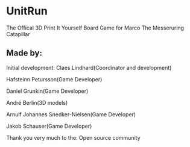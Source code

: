 # UnitRun
The Offical 3D Print It Yourself Board Game for Marco The Messeruring Catapillar

## Made by:
Initial development:
Claes Lindhard(Coordinator and development)

Hafsteinn Petursson(Game Developer)

Daniel Grunkin(Game Developer)

André Berlin(3D models)

Arnulf Johannes Snedker-Nielsen(Game Developer)

Jakob Schauser(Game Developer)

Thank you very much to the: 
Open source community
